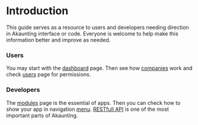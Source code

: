 Introduction
============

This guide serves as a resource to users and developers needing direction in Akaunting interface or code. Everyone is welcome to help make this information better and improve as needed.

### Users

You may start with the [dashboard](https://akaunting.com/docs/user-manual/dashboard) page. Then see how [companies](https://akaunting.com/docs/user-manual/companies) work and check [users](https://akaunting.com/docs/user-manual/users) page for permissions.

### Developers

The [modules](https://akaunting.com/docs/developer-manual/modules) page is the essential of apps. Then you can check how to show your app in navigation [menu](https://akaunting.com/docs/developer-manual/menu). [RESTfull API](https://akaunting.com/docs/developer-manual/restful-api) is one of the most important parts of Akaunting.
